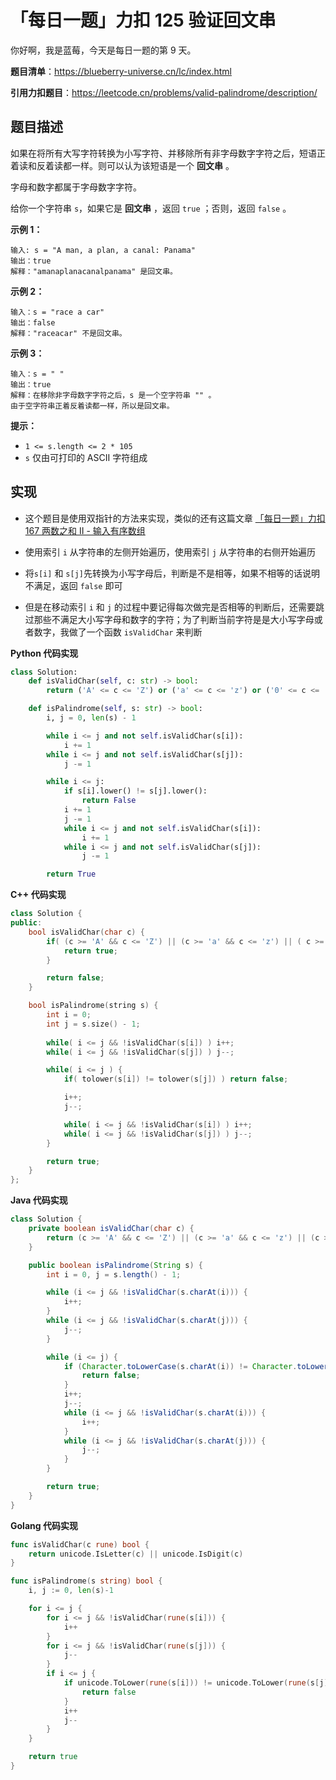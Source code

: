 # 「每日一题」力扣 125 验证回文串

你好啊，我是蓝莓，今天是每日一题的第 9 天。

**题目清单**：https://blueberry-universe.cn/lc/index.html

**引用力扣题目**：https://leetcode.cn/problems/valid-palindrome/description/





## 题目描述

如果在将所有大写字符转换为小写字符、并移除所有非字母数字字符之后，短语正着读和反着读都一样。则可以认为该短语是一个 **回文串** 。

字母和数字都属于字母数字字符。

给你一个字符串 `s`，如果它是 **回文串** ，返回 `true` ；否则，返回 `false` 。

 

**示例 1：**

```
输入: s = "A man, a plan, a canal: Panama"
输出：true
解释："amanaplanacanalpanama" 是回文串。
```

**示例 2：**

```
输入：s = "race a car"
输出：false
解释："raceacar" 不是回文串。
```

**示例 3：**

```
输入：s = " "
输出：true
解释：在移除非字母数字字符之后，s 是一个空字符串 "" 。
由于空字符串正着反着读都一样，所以是回文串。
```

 

**提示：**

- `1 <= s.length <= 2 * 105`
- `s` 仅由可打印的 ASCII 字符组成



## 实现

- 这个题目是使用双指针的方法来实现，类似的还有这篇文章 [「每日一题」力扣 167 两数之和 II - 输入有序数组](https://mp.weixin.qq.com/s/iVi7FMz_zsnpK95uaLUiAA)

- 使用索引 `i` 从字符串的左侧开始遍历，使用索引 `j` 从字符串的右侧开始遍历
- 将`s[i]` 和 `s[j]`先转换为小写字母后，判断是不是相等，如果不相等的话说明不满足，返回 `false` 即可
- 但是在移动索引 `i` 和 `j` 的过程中要记得每次做完是否相等的判断后，还需要跳过那些不满足大小写字母和数字的字符；为了判断当前字符是是大小写字母或者数字，我做了一个函数 `isValidChar` 来判断





**Python 代码实现**

```python
class Solution:
    def isValidChar(self, c: str) -> bool:
        return ('A' <= c <= 'Z') or ('a' <= c <= 'z') or ('0' <= c <= '9')

    def isPalindrome(self, s: str) -> bool:
        i, j = 0, len(s) - 1

        while i <= j and not self.isValidChar(s[i]):
            i += 1
        while i <= j and not self.isValidChar(s[j]):
            j -= 1

        while i <= j:
            if s[i].lower() != s[j].lower():
                return False
            i += 1
            j -= 1
            while i <= j and not self.isValidChar(s[i]):
                i += 1
            while i <= j and not self.isValidChar(s[j]):
                j -= 1

        return True
```





**C++ 代码实现**

```c++
class Solution {
public:
    bool isValidChar(char c) {
        if( (c >= 'A' && c <= 'Z') || (c >= 'a' && c <= 'z') || ( c >= '0' && c <= '9') ) {
            return true;
        }

        return false;
    }

    bool isPalindrome(string s) {
        int i = 0;
        int j = s.size() - 1;
        
        while( i <= j && !isValidChar(s[i]) ) i++;
        while( i <= j && !isValidChar(s[j]) ) j--;

        while( i <= j ) {
            if( tolower(s[i]) != tolower(s[j]) ) return false;

            i++;
            j--;

            while( i <= j && !isValidChar(s[i]) ) i++;
            while( i <= j && !isValidChar(s[j]) ) j--;
        }

        return true;
    }
};
```





**Java 代码实现**

```java
class Solution {
    private boolean isValidChar(char c) {
        return (c >= 'A' && c <= 'Z') || (c >= 'a' && c <= 'z') || (c >= '0' && c <= '9');
    }

    public boolean isPalindrome(String s) {
        int i = 0, j = s.length() - 1;

        while (i <= j && !isValidChar(s.charAt(i))) {
            i++;
        }
        while (i <= j && !isValidChar(s.charAt(j))) {
            j--;
        }

        while (i <= j) {
            if (Character.toLowerCase(s.charAt(i)) != Character.toLowerCase(s.charAt(j))) {
                return false;
            }
            i++;
            j--;
            while (i <= j && !isValidChar(s.charAt(i))) {
                i++;
            }
            while (i <= j && !isValidChar(s.charAt(j))) {
                j--;
            }
        }

        return true;
    }
}
```





**Golang 代码实现**

```go
func isValidChar(c rune) bool {
    return unicode.IsLetter(c) || unicode.IsDigit(c)
}

func isPalindrome(s string) bool {
    i, j := 0, len(s)-1

    for i <= j {
        for i <= j && !isValidChar(rune(s[i])) {
            i++
        }
        for i <= j && !isValidChar(rune(s[j])) {
            j--
        }
        if i <= j {
            if unicode.ToLower(rune(s[i])) != unicode.ToLower(rune(s[j])) {
                return false
            }
            i++
            j--
        }
    }

    return true
}
```

